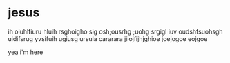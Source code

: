 # jesus
ih
oiuhlfiuru hluih
rsghoigho sig
osh;ousrhg ;uohg
srgigl iuv
oudshfsuohsgh
uidifsrug
yvsifuih
ugiusg
ursula
cararara
jiiojfijhjghioe
joejogoe
eojgoe

yea i'm here
